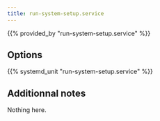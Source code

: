 ```yaml
---
title: run-system-setup.service
---
```


{{% provided_by "run-system-setup.service" %}}

## Options

{{% systemd_unit "run-system-setup.service" %}}

## Additionnal notes

Nothing here.